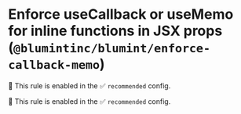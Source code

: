 # Enforce useCallback or useMemo for inline functions in JSX props (`@blumintinc/blumint/enforce-callback-memo`)

💼 This rule is enabled in the ✅ `recommended` config.

<!-- end auto-generated rule header -->

💼 This rule is enabled in the ✅ `recommended` config.

<!-- end auto-generated rule header -->
